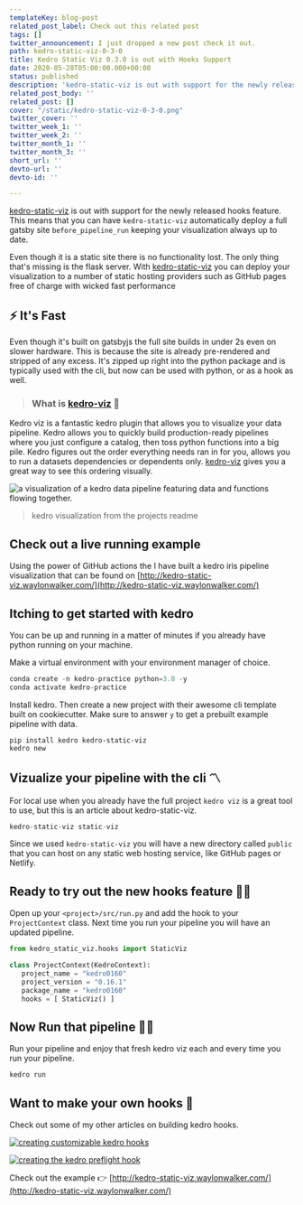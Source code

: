 ```yaml
---
templateKey: blog-post
related_post_label: Check out this related post
tags: []
twitter_announcement: I just dropped a new post check it out.
path: kedro-static-viz-0-3-0
title: Kedro Static Viz 0.3.0 is out with Hooks Support
date: 2020-05-28T05:00:00.000+00:00
status: published
description: 'kedro-static-viz is out with support for the newly released hooks feature.  This means that you can have `kedro-static-viz` automatically deploy a full gatsby site `before_pipeline_run` keeping your visualization always up to date.'
related_post_body: ''
related_post: []
cover: "/static/kedro-static-viz-0-3-0.png"
twitter_cover: ''
twitter_week_1: ''
twitter_week_2: ''
twitter_month_1: ''
twitter_month_3: ''
short_url: ''
devto-url: ''
devto-id: ''

---
```

[kedro-static-viz](https://github.com/WaylonWalker/kedro-static-viz) is out with support for the newly released hooks feature.  This means that you can have `kedro-static-viz` automatically deploy a full gatsby site `before_pipeline_run` keeping your visualization always up to date.



Even though it is a static site there is no functionality lost.  The only thing that's missing is the flask server.  With [kedro-static-viz](https://github.com/WaylonWalker/kedro-static-viz) you can deploy your visualization to a number of static hosting providers such as GitHub pages free of charge with wicked fast performance

## ⚡ It's Fast

Even though it's built on gatsbyjs the full site builds in under 2s even on slower hardware.  This is because the site is already pre-rendered and stripped of any excess.  It's zipped up right into the python package and is typically used with the cli, but now can be used with python, or as a hook as well.

> ### What is [kedro-viz](https://github.com/quantumblacklabs/kedro-viz) 🤔

Kedro viz is a fantastic kedro plugin that allows you to visualize your data pipeline.  Kedro allows you to quickly build production-ready pipelines where you just configure a catalog, then toss python functions into a big pile.  Kedro figures out the order everything needs ran in for you, allows you to run a datasets dependencies or dependents only.  [kedro-viz](https://github.com/quantumblacklabs/kedro-viz) gives you a great way to see this ordering visually.

![a visualization of a kedro data pipeline featuring data and functions flowing together.](https://waylonwalker.com/pipeline_visualisation-1.png "kedro visualization")

> kedro visualization from the projects readme

## Check out a live running example

Using the power of GitHub actions the I have built a kedro iris pipeline visualization that can be found on [http://kedro-static-viz.waylonwalker.com/](http://kedro-static-viz.waylonwalker.com/)

## Itching to get started with kedro

You can be up and running in a matter of minutes if you already have python running on your machine.

Make a virtual environment with your environment manager of choice.

``` python
conda create -n kedro-practice python=3.8 -y
conda activate kedro-practice
```

Install kedro. Then create a new project with their awesome cli template built on cookiecutter. Make sure to answer `y` to get a prebuilt example pipeline with data.

    pip install kedro kedro-static-viz
    kedro new

## Vizualize your pipeline with the cli 〽

For local use when you already have the full project `kedro viz` is a great tool to use, but this is an article about kedro-static-viz.

``` python
kedro-static-viz static-viz
```

Since we used `kedro-static-viz` you will have a new directory called `public` that you can host on any static web hosting service, like GitHub pages or Netlify.

## Ready to try out the new hooks feature 🙋‍♀️

Open up your `<project>/src/run.py` and add the hook to your `ProjectContext` class.  Next time you run your pipeline you will have an updated pipeline.

``` python
from kedro_static_viz.hooks import StaticViz

class ProjectContext(KedroContext):
   project_name = "kedro0160"
   project_version = "0.16.1"
   package_name = "kedro0160"
   hooks = [ StaticViz() ]
```

## Now Run that pipeline 🏃‍♀️

Run your pipeline and enjoy that fresh kedro viz each and every time you run your pipeline.

``` bash
kedro run
```

## Want to make your own hooks 🎣

Check out some of my other articles on building kedro hooks.

[![creating customizable kedro hooks](https://waylonwalker.com/configurable-kedro-hooks.png)](https://waylonwalker.com/blog/kedro-class-hooks/)

[![creating the kedro preflight hook](https://waylonwalker.com/kedro-hooks.png)](https://waylonwalker.com/blog/creating-the-kedro-preflight-hook/)

Check out the example 👉 [http://kedro-static-viz.waylonwalker.com/](http://kedro-static-viz.waylonwalker.com/)